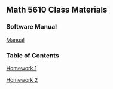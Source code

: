 ## Math 5610 Class Materials

### Software Manual
[Manual](manual)

### Table of Contents
[Homework 1](H1.md)

[Homework 2](H2.md)





